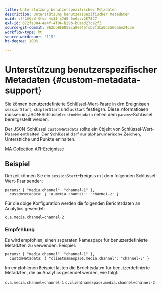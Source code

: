 ```yaml
---
title: Unterstützung benutzerspezifischer Metadaten
description: Unterstützung benutzerspezifischer Metadaten
uuid: df4109dd-9fca-4c33-a7d5-8e6eec257527
exl-id: 672fa804-4a4f-4f06-b29b-b0aad27ca2f3
source-git-commit: 962bb8b6859ca8964efcb2f3ba0dc566a5e24c3e
workflow-type: ht
source-wordcount: '115'
ht-degree: 100%

---
```


# Unterstützung benutzerspezifischer Metadaten {#custom-metadata-support}

Sie können benutzerdefinierte Schlüssel-Wert-Paare in den Ereignissen `sessionStart`, `chapterStart` und `adStart` festlegen. Diese Informationen müssen im JSON-Schlüssel `customMetadata` neben dem `params`-Schlüssel bereitgestellt werden.

Der JSON-Schlüssel `customMetadata` sollte ein Objekt von Schlüssel-Wert-Paaren enthalten. Der Schlüssel darf nur alphanumerische Zeichen, Unterstriche und Punkte enthalten.

[MA Collection API-Ereignisse](/help/media-collection-api/mc-api-ref/mc-api-events-req.md)

## Beispiel

Derzeit können Sie ein `sessionStart`-Ereignis mit dem folgenden Schlüssel-Wert-Paar senden:

```
params: { "media.channel": "channel-1" },
  customMetadata: { "a.media.channel": "channel-2" }
```

Für die obige Konfiguration werden die folgenden Berichtsdaten an Analytics gesendet:

`c.a.media.channel=channel-2`

### Empfehlung

Es wird empfohlen, einen separaten Namespace für benutzerdefinierte Metadaten zu verwenden. Beispiel:

```
params: { "media.channel": "channel-1" },
  customMetadata: { "clientnamespace.media.channel": "channel-2" }
```

Im empfohlenen Beispiel lauten die Berichtsdaten für benutzerdefinierte Metadaten, die an Analytics gesendet werden, wie folgt:

`c.a.media.channel=channel-1`
`c.clientnamespace.media.channel=channel-2`
